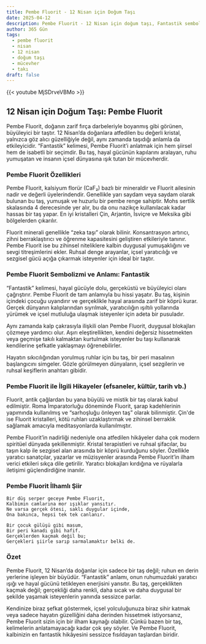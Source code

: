 ```yaml
---
title: Pembe Fluorit - 12 Nisan için Doğum Taşı
date: 2025-04-12
description: Pembe Fluorit - 12 Nisan için doğum taşı, Fantastik sembolü. Bu özel taşın derin anlamını öğrenin.
author: 365 Gün
tags:
  - pembe fluorit
  - nisan
  - 12 nisan
  - doğum taşı
  - mücevher
  - takı
draft: false
---
```


{{< youtube MjSDrveVBMo >}}

## 12 Nisan için Doğum Taşı: Pembe Fluorit

Pembe Fluorit, doğanın zarif fırça darbeleriyle boyanmış gibi görünen, büyüleyici bir taştır. 12 Nisan’da doğanlara atfedilen bu değerli kristal, yalnızca göz alıcı güzelliğiyle değil, aynı zamanda taşıdığı anlamla da etkileyicidir. “Fantastik” kelimesi, Pembe Fluorit’i anlatmak için hem şiirsel hem de isabetli bir seçimdir. Bu taş, hayal gücünün kapılarını aralayan, ruhu yumuşatan ve insanın içsel dünyasına ışık tutan bir mücevherdir.

### Pembe Fluorit Özellikleri

Pembe Fluorit, kalsiyum florür (CaF₂) bazlı bir mineraldir ve Fluorit ailesinin nadir ve değerli üyelerindendir. Genellikle yarı saydam veya saydam olarak bulunan bu taş, yumuşak ve huzurlu bir pembe renge sahiptir. Mohs sertlik skalasında 4 derecesinde yer alır, bu da onu nazikçe kullanılacak kadar hassas bir taş yapar. En iyi kristalleri Çin, Arjantin, İsviçre ve Meksika gibi bölgelerden çıkarılır.

Fluorit minerali genellikle “zeka taşı” olarak bilinir. Konsantrasyon artırıcı, zihni berraklaştırıcı ve öğrenme kapasitesini geliştiren etkileriyle tanınır. Pembe Fluorit ise bu zihinsel niteliklere kalbin duygusal yumuşaklığını ve sevgi titreşimlerini ekler. Ruhsal denge arayanlar, içsel yaratıcılığı ve sezgisel gücü açığa çıkarmak isteyenler için ideal bir taştır.

### Pembe Fluorit Sembolizmi ve Anlamı: Fantastik

“Fantastik” kelimesi, hayal gücüyle dolu, gerçeküstü ve büyüleyici olanı çağrıştırır. Pembe Fluorit de tam anlamıyla bu hissi yaşatır. Bu taş, kişinin içindeki çocuğu uyandırır ve gerçeklikle hayal arasında zarif bir köprü kurar. Gerçek dünyanın kalıplarından sıyrılmak, yaratıcılığın ışıltılı yollarında yürümek ve içsel mutluluğa ulaşmak isteyenler için adeta bir pusuladır.

Aynı zamanda kalp çakrasıyla ilişkili olan Pembe Fluorit, duygusal blokajları çözmeye yardımcı olur. Aşırı eleştirellikten, kendini değersiz hissetmekten veya geçmişe takılı kalmaktan kurtulmak isteyenler bu taşı kullanarak kendilerine şefkatle yaklaşmayı öğrenebilirler.

Hayatın sıkıcılığından yorulmuş ruhlar için bu taş, bir peri masalının başlangıcını simgeler. Gözle görülmeyen dünyaların, içsel sezgilerin ve ruhsal keşiflerin anahtarı gibidir.

### Pembe Fluorit ile İlgili Hikayeler (efsaneler, kültür, tarih vb.)

Fluorit, antik çağlardan bu yana büyülü ve mistik bir taş olarak kabul edilmiştir. Roma İmparatorluğu döneminde Fluorit, şarap kadehlerinin yapımında kullanılmış ve “sarhoşluğu önleyen taş” olarak bilinmiştir. Çin'de ise Fluorit kristalleri, kötü ruhları uzaklaştırmak ve zihinsel berraklık sağlamak amacıyla meditasyonlarda kullanılmıştır.

Pembe Fluorit’in nadirliği nedeniyle ona atfedilen hikâyeler daha çok modern spiritüel dünyada şekillenmiştir. Kristal terapistleri ve ruhsal şifacılar, bu taşın kalp ile sezgisel alan arasında bir köprü kurduğunu söyler. Özellikle yaratıcı sanatçılar, yazarlar ve müzisyenler arasında Pembe Fluorit’in ilham verici etkileri sıkça dile getirilir. Yaratıcı blokajları kırdığına ve rüyalarla iletişimi güçlendirdiğine inanılır.

### Pembe Fluorit İlhamlı Şiir

```
Bir düş serper geceye Pembe Fluorit,
Kalbimin camlarına mor ışıklar yansıtır.
Ne varsa gerçek ötesi, saklı duygular içinde,
Ona bakınca, hepsi tek tek canlanır.

Bir çocuk gülüşü gibi masum,
Bir peri kanadı gibi hafif.
Gerçeklerden kaçmak değil bu;
Gerçekleri şiirle sarıp sarmalamaktır belki de.
```

### Özet

Pembe Fluorit, 12 Nisan’da doğanlar için sadece bir taş değil; ruhun en derin yerlerine işleyen bir büyüdür. “Fantastik” anlamı, onun ruhumuzdaki yaratıcı ışığı ve hayal gücünü tetikleyen enerjisini yansıtır. Bu taş, gerçeklikten kaçmak değil; gerçekliği daha renkli, daha sıcak ve daha duygusal bir şekilde yaşamak isteyenlerin yanında sessizce parlar.

Kendinize biraz şefkat göstermek, içsel yolculuğunuza biraz sihir katmak veya sadece hayatın güzelliğini daha derinden hissetmek istiyorsanız, Pembe Fluorit sizin için bir ilham kaynağı olabilir. Çünkü bazen bir taş, kelimelerin anlatamayacağı kadar çok şey söyler. Ve Pembe Fluorit, kalbinizin en fantastik hikâyesini sessizce fısıldayan taşlardan biridir.